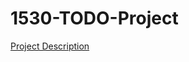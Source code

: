 # 1530-TODO-Project

[Project Description](https://github.com/laboon/CS1530_Fall2017/blob/master/deliverables/1/deliverable1.md)
